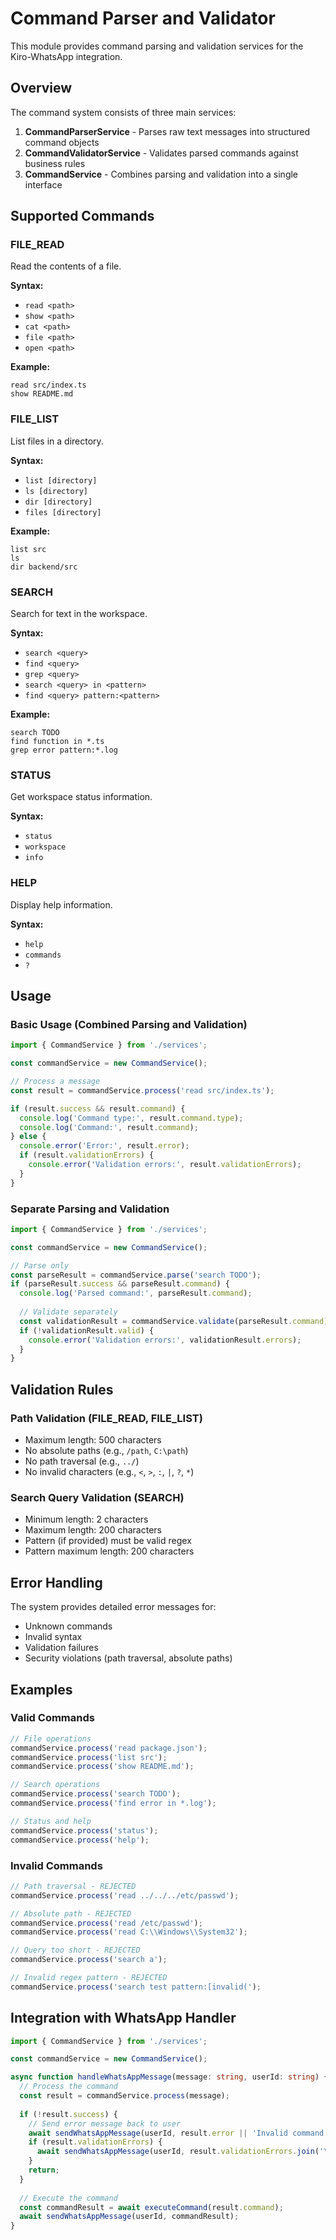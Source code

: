 # Command Parser and Validator

This module provides command parsing and validation services for the Kiro-WhatsApp integration.

## Overview

The command system consists of three main services:

1. **CommandParserService** - Parses raw text messages into structured command objects
2. **CommandValidatorService** - Validates parsed commands against business rules
3. **CommandService** - Combines parsing and validation into a single interface

## Supported Commands

### FILE_READ
Read the contents of a file.

**Syntax:**
- `read <path>`
- `show <path>`
- `cat <path>`
- `file <path>`
- `open <path>`

**Example:**
```
read src/index.ts
show README.md
```

### FILE_LIST
List files in a directory.

**Syntax:**
- `list [directory]`
- `ls [directory]`
- `dir [directory]`
- `files [directory]`

**Example:**
```
list src
ls
dir backend/src
```

### SEARCH
Search for text in the workspace.

**Syntax:**
- `search <query>`
- `find <query>`
- `grep <query>`
- `search <query> in <pattern>`
- `find <query> pattern:<pattern>`

**Example:**
```
search TODO
find function in *.ts
grep error pattern:*.log
```

### STATUS
Get workspace status information.

**Syntax:**
- `status`
- `workspace`
- `info`

### HELP
Display help information.

**Syntax:**
- `help`
- `commands`
- `?`

## Usage

### Basic Usage (Combined Parsing and Validation)

```typescript
import { CommandService } from './services';

const commandService = new CommandService();

// Process a message
const result = commandService.process('read src/index.ts');

if (result.success && result.command) {
  console.log('Command type:', result.command.type);
  console.log('Command:', result.command);
} else {
  console.error('Error:', result.error);
  if (result.validationErrors) {
    console.error('Validation errors:', result.validationErrors);
  }
}
```

### Separate Parsing and Validation

```typescript
import { CommandService } from './services';

const commandService = new CommandService();

// Parse only
const parseResult = commandService.parse('search TODO');
if (parseResult.success && parseResult.command) {
  console.log('Parsed command:', parseResult.command);
  
  // Validate separately
  const validationResult = commandService.validate(parseResult.command);
  if (!validationResult.valid) {
    console.error('Validation errors:', validationResult.errors);
  }
}
```

## Validation Rules

### Path Validation (FILE_READ, FILE_LIST)
- Maximum length: 500 characters
- No absolute paths (e.g., `/path`, `C:\path`)
- No path traversal (e.g., `../`)
- No invalid characters (e.g., `<`, `>`, `:`, `|`, `?`, `*`)

### Search Query Validation (SEARCH)
- Minimum length: 2 characters
- Maximum length: 200 characters
- Pattern (if provided) must be valid regex
- Pattern maximum length: 200 characters

## Error Handling

The system provides detailed error messages for:
- Unknown commands
- Invalid syntax
- Validation failures
- Security violations (path traversal, absolute paths)

## Examples

### Valid Commands

```typescript
// File operations
commandService.process('read package.json');
commandService.process('list src');
commandService.process('show README.md');

// Search operations
commandService.process('search TODO');
commandService.process('find error in *.log');

// Status and help
commandService.process('status');
commandService.process('help');
```

### Invalid Commands

```typescript
// Path traversal - REJECTED
commandService.process('read ../../../etc/passwd');

// Absolute path - REJECTED
commandService.process('read /etc/passwd');
commandService.process('read C:\\Windows\\System32');

// Query too short - REJECTED
commandService.process('search a');

// Invalid regex pattern - REJECTED
commandService.process('search test pattern:[invalid(');
```

## Integration with WhatsApp Handler

```typescript
import { CommandService } from './services';

const commandService = new CommandService();

async function handleWhatsAppMessage(message: string, userId: string) {
  // Process the command
  const result = commandService.process(message);
  
  if (!result.success) {
    // Send error message back to user
    await sendWhatsAppMessage(userId, result.error || 'Invalid command');
    if (result.validationErrors) {
      await sendWhatsAppMessage(userId, result.validationErrors.join('\n'));
    }
    return;
  }
  
  // Execute the command
  const commandResult = await executeCommand(result.command);
  await sendWhatsAppMessage(userId, commandResult);
}
```
